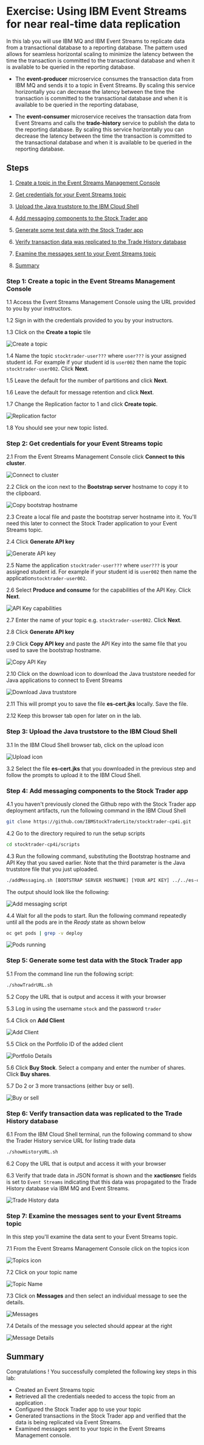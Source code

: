 # Exercise: Using IBM Event Streams for near real-time data replication

In this lab you will use IBM MQ and IBM Event Streams to replicate data from  a transactional database to a reporting database. The pattern used allows for seamless horizontal scaling to minimize the latency between the  time the transaction is committed to the transactional database and when it is available to be queried in the reporting database.

* The **event-producer** microservice consumes the  transaction data from IBM MQ and sends it to a topic in Event Streams. By scaling this service horizontally you can decrease the latency between the  time the transaction is committed to the transactional database and when it is available to be queried in the reporting database,

* The **event-consumer** microservice receives the transaction data from  Event Streams and calls the  **trade-history** service to publish the data to the reporting database. By scaling this service horizontally you can decrease the latency between the  time the transaction is committed to the transactional database and when it is available to be queried in the reporting database.

## Steps

1. [Create a topic in the Event Streams Management Console](#step-1-create-a-topic-in-the-event-streams-management-console)

1. [Get credentials for your Event Streams topic](#step-2-get-credentials-for-your-event-streams-topic)

1. [Upload the Java truststore to the IBM Cloud Shell](#step-3-upload-the-java-truststore-to-the-ibm-cloud-shell)

1. [Add messaging components to the Stock Trader app](#step-4-add-messaging-components-to-the-stock-trader-app)

1. [Generate some test data with the Stock Trader app](#step-5-generate-some-test-data-with-the-stock-trader-app)

1. [Verify transaction data was replicated to the Trade History database](#step-6-verify-transaction-data-was-replicated-to-the-trade-history-database)

1. [Examine the messages sent to your Event Streams topic](#step-7-examine-the-messages-sent-to-your-event-streams-topic)

1. [Summary](#summary)

### Step 1: Create a topic in the Event Streams Management Console

1.1 Access the Event Streams Management Console using the URL provided to you by your instructors.

1.2 Sign in with the credentials provided to you by your instructors.

1.3 Click on the **Create a topic** tile

![Create a topic](images/create-topic.png)

1.4 Name the topic `stocktrader-user???` where `user???` is your assigned student id. For example if your student id is `user002` then name the topic `stocktrader-user002`. Click **Next**.

1.5 Leave the default for the number of partitions and click **Next**.

1.6 Leave the default for message retention and click **Next**.

1.7 Change the Replication factor to 1 and click **Create topic**.

![Replication factor](images/replication-factor.png)

1.8 You should see your new topic listed.

### Step 2: Get credentials for your Event Streams topic

2.1 From the Event Streams Management Console click **Connect to this cluster**.

![Connect to cluster](images/connect-to-cluster.png)

2.2 Click on the icon next to the **Bootstrap server** hostname to copy it to the clipboard.

![Copy bootstrap hostname](images/copy-bootstrap-hostname.png)

2.3 Create a local file and paste the bootstrap server hostname into it.  You'll need this later to connect the Stock Trader application to your Event Streams topic.

2.4 Click **Generate API key**

![Generate API key](images/generate-api-key.png)

2.5 Name the application `stocktrader-user???` where `user???` is your assigned student id. For example if your student id is `user002` then name the application`stocktrader-user002`.

2.6 Select **Produce and consume** for the capabilities of the API Key. Click **Next**.

![API Key capabilities](images/api-key-capabilities.png)

2.7 Enter the name of your topic e.g. `stocktrader-user002`. Click **Next**.

2.8 Click **Generate API key**

2.9 Click **Copy API key** and paste the API Key into the same file that you used to save the bootstrap hostname.

![Copy API Key](images/copy-api-key.png)

2.10 Click on the download icon to download the Java truststore needed for Java applications to connect to Event Streams

![Download Java truststore](images/download-java-truststore.png)

2.11 This will prompt you to save the file **es-cert.jks** locally. Save the file.

2.12 Keep this browser tab open for later on in the lab.

### Step 3: Upload the Java truststore to the IBM Cloud Shell

3.1 In the IBM Cloud Shell browser tab, click on the upload icon

![Upload icon](images/upload-icon.png)

3.2 Select the file **es-cert.jks** that you downloaded in the previous step and follow the prompts to upload it to the IBM Cloud Shell.

### Step 4: Add messaging components to the Stock Trader app

4.1 you haven't previously cloned the Github repo with the Stock Trader app deployment artifacts, run the following command in the IBM Cloud Shell

```bash
git clone https://github.com/IBMStockTraderLite/stocktrader-cp4i.git
```

4.2 Go to the directory required to run the setup scripts

```bash
cd stocktrader-cp4i/scripts
```

4.3 Run the following command, substituting the Bootstrap hostname and API Key that you saved earlier. Note that the third parameter is the Java truststore file that you just uploaded.

```bash
./addMessaging.sh [BOOTSTRAP SERVER HOSTNAME] [YOUR API KEY] ../../es-cert.jks
```

The output should look like the following:

![Add messaging script](images/add-messaging-script.png)

4.4 Wait for all the pods to start. Run the following command repeatedly until all the pods are in the *Ready* state as shown below

```bash
oc get pods | grep -v deploy
```

![Pods running](images/pods-running.png)

### Step 5: Generate some test data with the Stock Trader app

5.1 From the command line run the following script:

```bash
./showTradrURL.sh
```

5.2 Copy the URL that is output and access it with your browser

5.3 Log in using the username `stock` and the password `trader`

5.4 Click on **Add Client**

![Add Client](images/add-client.png)

5.5 Click on the Portfolio ID of the added client

![Portfolio Details](images/portfolio-id.png)

5.6 Click **Buy Stock**. Select a company and enter the number of shares. Click **Buy shares**.

5.7 Do 2 or 3 more transactions (either buy or sell).

![Buy or sell](images/buying-selling.png)

### Step 6: Verify transaction data was replicated to the Trade History database

6.1 From the  IBM Cloud Shell terminal, run the following command to show the Trader History service URL for listing trade data

```bash
./showHistoryURL.sh
```

6.2 Copy the URL that is output and access it with your browser

6.3 Verify that trade data in JSON format is shown and the **xactionsrc** fields is set to `Event Streams` indicating that this data was propagated to the Trade History database via IBM MQ and Event Streams.

![Trade History data](images/trade-history-data.png)

### Step 7: Examine the messages sent to your Event Streams topic

In this step you'll examine the data sent to your Event Streams topic.

7.1 From the Event Streams Management Console click on the topics icon

![Topics icon](images/topics-icon.png)

7.2 Click on your topic name

![Topic Name](images/topic-name.png)

7.3 Click on **Messages** and then select an individual message to see the  details.

![Messages](images/topic-messages.png)

7.4 Details of the message you selected should appear at the right

![Message Details](images/message-details.png)

## Summary

Congratulations ! You successfully completed the following key steps in this lab:

* Created an Event Streams topic
* Retrieved all the credentials needed to access the topic from  an application .
* Configured the Stock Trader app to use your topic
* Generated transactions in the Stock Trader app and verified that the data is being replicated via Event Streams.
* Examined messages sent to your topic in the Event Streams Management console.
